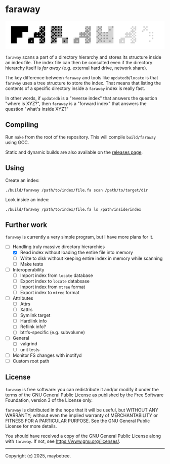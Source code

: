 # faraway

![](img/faraway-large.png)

`faraway` scans a part of a directory hierarchy and
stores its structure inside an index file.
The index file can then be consulted even if the directory hierarchy itself
is *far away* (e.g. external hard drive, network share).

The key difference between `faraway` and tools like
`updatedb`/`locate`
is that `faraway` uses a tree structure to store the index.
That means that listing the contents of a specific directory
inside a `faraway` index is really fast.

In other words, if `updatedb` is a "reverse index"
that answers the question "where is XYZ?",
then `faraway` is a "forward index" that answers the question
"what's inside XYZ?"

## Compiling

Run `make` from the root of the repository.
This will compile `build/faraway` using GCC.

Static and dynamic builds are also available on the
[releases page]().

## Using

Create an index:

```
./build/faraway /path/to/index/file.fa scan /path/to/target/dir
```

Look inside an index:

```
./build/faraway /path/to/index/file.fa ls /path/inside/index
```

## Further work

`faraway` is currently a very simple program,
but I have more plans for it.

- [ ] Handling truly massive directory hierarchies
    - [x] Read index without loading the entire file into memory
    - [ ] Write to disk without keeping entire index in memory while scanning
    - [ ] Make tests
- [ ] Interoperability
    - [ ] Import index from `locate` database
    - [ ] Export index to `locate` databsase
    - [ ] Import index from `mtree` format
    - [ ] Export index to `mtree` format
- [ ] Attributes
    - [ ] Attrs
    - [ ] Xattrs
    - [ ] Symlink target
    - [ ] Hardlink info
    - [ ] Reflink info?
    - [ ] btrfs-specific (e.g. subvolume)
- [ ] General
    - [ ] valgrind
    - [ ] unit tests
- [ ] Monitor FS changes with inotifyd
- [ ] Custom root path

## License

`faraway` is free software: you can redistribute it and/or modify it under
the terms of the GNU General Public License as published by the Free Software
Foundation, version 3 of the License only.

`faraway` is distributed in the hope that it will be useful, but WITHOUT ANY
WARRANTY; without even the implied warranty of MERCHANTABILITY or FITNESS FOR A
PARTICULAR PURPOSE. See the GNU General Public License for more details.

You should have received a copy of the GNU General Public License along with
`faraway`. If not, see <https://www.gnu.org/licenses/>. 

---

Copyright (c) 2025, maybetree.

